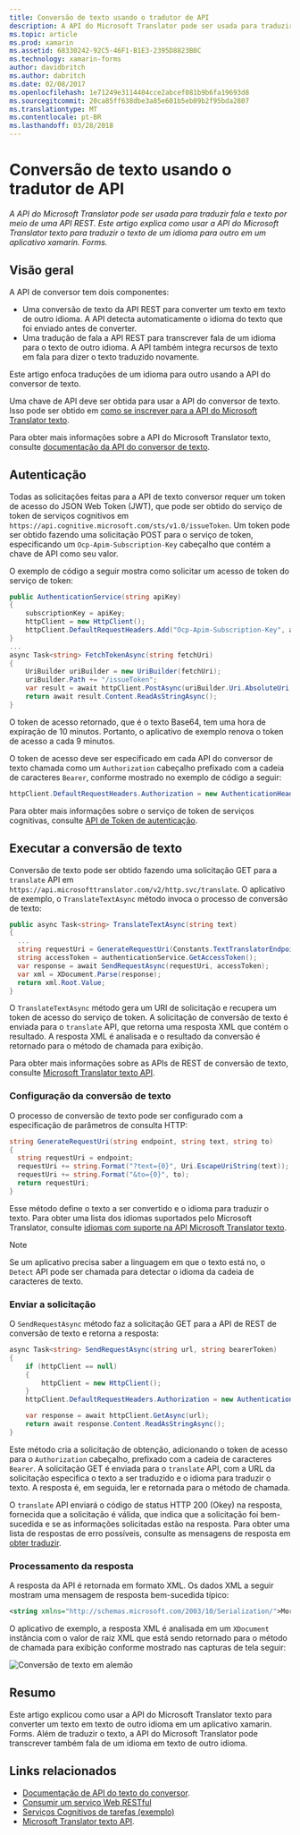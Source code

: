 ```yaml
---
title: Conversão de texto usando o tradutor de API
description: A API do Microsoft Translator pode ser usada para traduzir fala e texto por meio de uma API REST. Este artigo explica como usar a API do Microsoft Translator texto para traduzir o texto de um idioma para outro em um aplicativo xamarin. Forms.
ms.topic: article
ms.prod: xamarin
ms.assetid: 68330242-92C5-46F1-B1E3-2395D8823B0C
ms.technology: xamarin-forms
author: davidbritch
ms.author: dabritch
ms.date: 02/08/2017
ms.openlocfilehash: 1e71249e3114404cce2abcef081b9b6fa19693d8
ms.sourcegitcommit: 20ca85ff638dbe3a85e601b5eb09b2f95bda2807
ms.translationtype: MT
ms.contentlocale: pt-BR
ms.lasthandoff: 03/28/2018
---
```

# <a name="text-translation-using-the-translator-api"></a>Conversão de texto usando o tradutor de API

_A API do Microsoft Translator pode ser usada para traduzir fala e texto por meio de uma API REST. Este artigo explica como usar a API do Microsoft Translator texto para traduzir o texto de um idioma para outro em um aplicativo xamarin. Forms._

## <a name="overview"></a>Visão geral

A API de conversor tem dois componentes:

- Uma conversão de texto da API REST para converter um texto em texto de outro idioma. A API detecta automaticamente o idioma do texto que foi enviado antes de converter.
- Uma tradução de fala a API REST para transcrever fala de um idioma para o texto de outro idioma. A API também integra recursos de texto em fala para dizer o texto traduzido novamente.

Este artigo enfoca traduções de um idioma para outro usando a API do conversor de texto.

Uma chave de API deve ser obtida para usar a API do conversor de texto. Isso pode ser obtido em [como se inscrever para a API do Microsoft Translator texto](/azure/cognitive-services/translator/translator-text-how-to-signup/).

Para obter mais informações sobre a API do Microsoft Translator texto, consulte [documentação da API do conversor de texto](/azure/cognitive-services/translator/).

## <a name="authentication"></a>Autenticação

Todas as solicitações feitas para a API de texto conversor requer um token de acesso do JSON Web Token (JWT), que pode ser obtido do serviço de token de serviços cognitivos em `https://api.cognitive.microsoft.com/sts/v1.0/issueToken`. Um token pode ser obtido fazendo uma solicitação POST para o serviço de token, especificando um `Ocp-Apim-Subscription-Key` cabeçalho que contém a chave de API como seu valor.

O exemplo de código a seguir mostra como solicitar um acesso de token do serviço de token:

```csharp
public AuthenticationService(string apiKey)
{
    subscriptionKey = apiKey;
    httpClient = new HttpClient();
    httpClient.DefaultRequestHeaders.Add("Ocp-Apim-Subscription-Key", apiKey);
}
...
async Task<string> FetchTokenAsync(string fetchUri)
{
    UriBuilder uriBuilder = new UriBuilder(fetchUri);
    uriBuilder.Path += "/issueToken";
    var result = await httpClient.PostAsync(uriBuilder.Uri.AbsoluteUri, null);
    return await result.Content.ReadAsStringAsync();
}
```

O token de acesso retornado, que é o texto Base64, tem uma hora de expiração de 10 minutos. Portanto, o aplicativo de exemplo renova o token de acesso a cada 9 minutos.

O token de acesso deve ser especificado em cada API do conversor de texto chamada como um `Authorization` cabeçalho prefixado com a cadeia de caracteres `Bearer`, conforme mostrado no exemplo de código a seguir:

```csharp
httpClient.DefaultRequestHeaders.Authorization = new AuthenticationHeaderValue("Bearer", bearerToken);
```

Para obter mais informações sobre o serviço de token de serviços cognitivas, consulte [API de Token de autenticação](http://docs.microsofttranslator.com/oauth-token.html).

## <a name="performing-text-translation"></a>Executar a conversão de texto

Conversão de texto pode ser obtido fazendo uma solicitação GET para a `translate` API em `https://api.microsofttranslator.com/v2/http.svc/translate`. O aplicativo de exemplo, o `TranslateTextAsync` método invoca o processo de conversão de texto:

```csharp
public async Task<string> TranslateTextAsync(string text)
{
  ...
  string requestUri = GenerateRequestUri(Constants.TextTranslatorEndpoint, text, "en", "de");
  string accessToken = authenticationService.GetAccessToken();
  var response = await SendRequestAsync(requestUri, accessToken);
  var xml = XDocument.Parse(response);
  return xml.Root.Value;
}
```

O `TranslateTextAsync` método gera um URI de solicitação e recupera um token de acesso do serviço de token. A solicitação de conversão de texto é enviada para o `translate` API, que retorna uma resposta XML que contém o resultado. A resposta XML é analisada e o resultado da conversão é retornado para o método de chamada para exibição.

Para obter mais informações sobre as APIs de REST de conversão de texto, consulte [Microsoft Translator texto API](http://docs.microsofttranslator.com/text-translate.html).

### <a name="configuring-text-translation"></a>Configuração da conversão de texto

O processo de conversão de texto pode ser configurado com a especificação de parâmetros de consulta HTTP:

```csharp
string GenerateRequestUri(string endpoint, string text, string to)
{
  string requestUri = endpoint;
  requestUri += string.Format("?text={0}", Uri.EscapeUriString(text));
  requestUri += string.Format("&to={0}", to);
  return requestUri;
}
```

Esse método define o texto a ser convertido e o idioma para traduzir o texto. Para obter uma lista dos idiomas suportados pelo Microsoft Translator, consulte [idiomas com suporte na API Microsoft Translator texto](/azure/cognitive-services/translator/languages/).

> [!NOTE]
> Se um aplicativo precisa saber a linguagem em que o texto está no, o `Detect` API pode ser chamada para detectar o idioma da cadeia de caracteres de texto.

### <a name="sending-the-request"></a>Enviar a solicitação

O `SendRequestAsync` método faz a solicitação GET para a API de REST de conversão de texto e retorna a resposta:

```csharp
async Task<string> SendRequestAsync(string url, string bearerToken)
{
    if (httpClient == null)
    {
        httpClient = new HttpClient();
    }
    httpClient.DefaultRequestHeaders.Authorization = new AuthenticationHeaderValue("Bearer", bearerToken);

    var response = await httpClient.GetAsync(url);
    return await response.Content.ReadAsStringAsync();
}
```

Este método cria a solicitação de obtenção, adicionando o token de acesso para o `Authorization` cabeçalho, prefixado com a cadeia de caracteres `Bearer`. A solicitação GET é enviada para o `translate` API, com a URL da solicitação especifica o texto a ser traduzido e o idioma para traduzir o texto. A resposta é, em seguida, ler e retornada para o método de chamada.

O `translate` API enviará o código de status HTTP 200 (Okey) na resposta, fornecida que a solicitação é válida, que indica que a solicitação foi bem-sucedida e se as informações solicitadas estão na resposta. Para obter uma lista de respostas de erro possíveis, consulte as mensagens de resposta em [obter traduzir](http://docs.microsofttranslator.com/text-translate.html#!/default/get_Translate).

### <a name="processing-the-response"></a>Processamento da resposta

A resposta da API é retornada em formato XML. Os dados XML a seguir mostram uma mensagem de resposta bem-sucedida típico:

```xml
<string xmlns="http://schemas.microsoft.com/2003/10/Serialization/">Morgen kaufen gehen ein</string>
```

O aplicativo de exemplo, a resposta XML é analisada em um `XDocument` instância com o valor de raiz XML que está sendo retornado para o método de chamada para exibição conforme mostrado nas capturas de tela seguir:

![](text-translation-images/text-translation.png "Conversão de texto em alemão")

## <a name="summary"></a>Resumo

Este artigo explicou como usar a API do Microsoft Translator texto para converter um texto em texto de outro idioma em um aplicativo xamarin. Forms. Além de traduzir o texto, a API do Microsoft Translator pode transcrever também fala de um idioma em texto de outro idioma.

## <a name="related-links"></a>Links relacionados

- [Documentação de API do texto do conversor](/azure/cognitive-services/translator/).
- [Consumir um serviço Web RESTful](~/xamarin-forms/data-cloud/consuming/rest.md)
- [Serviços Cognitivos de tarefas (exemplo)](https://developer.xamarin.com/samples/xamarin-forms/WebServices/TodoCognitiveServices/)
- [Microsoft Translator texto API](http://docs.microsofttranslator.com/text-translate.html).
